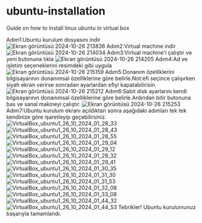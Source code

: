 # ubuntu-installation
Guide on how to install linux ubuntu in virtual box

Adım1:Ubuntu kurulum dosyasını indir
![Ekran görüntüsü 2024-10-26 213836](https://github.com/user-attachments/assets/eea63a94-94ff-4160-b8b6-65315c63a0cf)
Adım2:Virtual machine indir
![Ekran görüntüsü 2024-10-26 214034](https://github.com/user-attachments/assets/07992c42-6e6f-4987-9725-fcd76fd0d685)
Adım3:Virtual machine'i çalıştır ve yeni butonuna tıkla
![Ekran görüntüsü 2024-10-26 214205](https://github.com/user-attachments/assets/3b65b4f6-5f70-4a13-9b6a-a9d8f8b12373)
Adım4:Ad ve işletim seçeneklerini resimdeki gibi uygula
![Ekran görüntüsü 2024-10-26 215159](https://github.com/user-attachments/assets/ee55d0e7-e643-4b69-a68f-750bc2fde96e)
Adım5:Donanım özelliklerini bilgisayarının donanımsal özelliklerine göre belirle.Not:efi seçince çalışırken siyah ekran verirse sonradan ayarlardan efiyi kapatabilirisin.
![Ekran görüntüsü 2024-10-26 215212](https://github.com/user-attachments/assets/c977b5c2-b85f-4a3d-b4a7-d06dacd11277)
Adım6:Sabit disk ayarlarını kendi bilgisayarının donanımsal özelliklerine göre belirle.Ardından bitir butonuna bas ve sanal makineyi çalıştır.
![Ekran görüntüsü 2024-10-26 215253](https://github.com/user-attachments/assets/127c5b7c-e06d-4d85-b6ac-cba4e503f6f6)
Adım7:Ubuntu kurulum ekranı açıldıktan sonra aşağıdaki adımları tek tek kendinize göre işaretleyip geçebilirsiniz.
![VirtualBox_ubuntu1_26_10_2024_01_28_33](https://github.com/user-attachments/assets/b575c74d-6e91-4ad1-b543-7d6d4d822660)
![VirtualBox_ubuntu1_26_10_2024_01_28_43](https://github.com/user-attachments/assets/ba30cce3-2c15-4175-8fd7-8bd1fc0ab610)
![VirtualBox_ubuntu1_26_10_2024_01_28_55](https://github.com/user-attachments/assets/4f411681-bfd9-41ad-8124-aeb8030758f7)
![VirtualBox_ubuntu1_26_10_2024_01_29_04](https://github.com/user-attachments/assets/34ca0829-565c-455c-bb59-a4a5f2953e90)
![VirtualBox_ubuntu1_26_10_2024_01_29_12](https://github.com/user-attachments/assets/5d36d3fd-8ddc-4cd6-9296-2e4535364b05)
![VirtualBox_ubuntu1_26_10_2024_01_29_32](https://github.com/user-attachments/assets/f8d72f4e-e9bc-4dbf-b48a-a82a0b52e45a)
![VirtualBox_ubuntu1_26_10_2024_01_29_41](https://github.com/user-attachments/assets/2dacefd7-1d91-498f-b3a0-1a42be8e009d)
![VirtualBox_ubuntu1_26_10_2024_01_30_35](https://github.com/user-attachments/assets/db5ed855-d97f-4be6-9d16-e25eb1a15df5)
![VirtualBox_ubuntu1_26_10_2024_01_31_30](https://github.com/user-attachments/assets/26a6befb-5698-4ef7-8073-e4c5f4cbd0cf)
![VirtualBox_ubuntu1_26_10_2024_01_31_53](https://github.com/user-attachments/assets/6c290e21-4081-4b4a-9c36-54a7abbb3bc8)
![VirtualBox_ubuntu1_26_10_2024_01_32_08](https://github.com/user-attachments/assets/ab178d84-8550-417d-866b-62f748df2a4a)
![VirtualBox_ubuntu1_26_10_2024_01_33_08](https://github.com/user-attachments/assets/d71a0ada-8b68-45bf-8947-15f0987b4cac)
![VirtualBox_ubuntu1_26_10_2024_01_44_32](https://github.com/user-attachments/assets/d28d30a9-2ed1-4766-a367-29e540a49d27)
![VirtualBox_ubuntu1_26_10_2024_01_44_53](https://github.com/user-attachments/assets/528b0d19-9cbe-456d-bbf5-83abca714926)
Tebrikler! Ubuntu kurulumunuz başarıyla tamamlandı.









